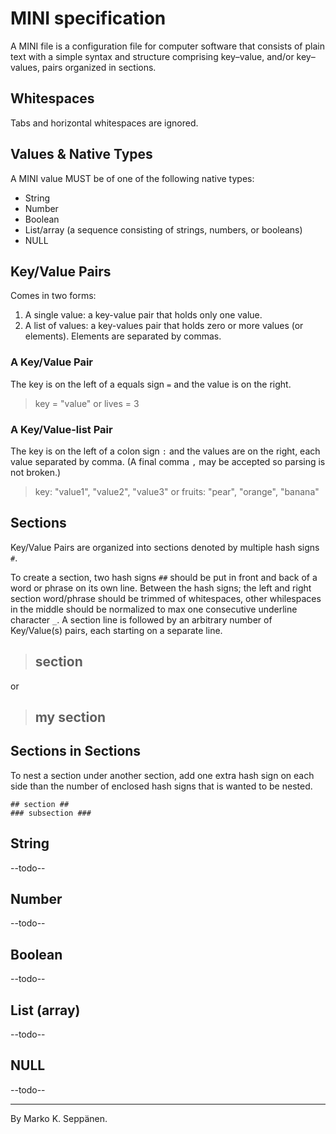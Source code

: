 # MINI specification

A MINI file is a configuration file for computer software that consists of plain text with a simple syntax and structure comprising key–value, and/or key–values, pairs organized in sections.

## Whitespaces

Tabs and horizontal whitespaces are ignored.

## Values & Native Types
A MINI value MUST be of one of the following native types:
- String
- Number
- Boolean
- List/array (a sequence consisting of strings, numbers, or booleans)
- NULL

## Key/Value Pairs
Comes in two forms:
1. A single value: a key-value pair that holds only one value.
2. A list of values: a key-values pair that holds zero or more values (or elements). Elements are separated by commas.

### A Key/Value Pair
The key is on the left of a equals sign `=` and the value is on the right.
> key = "value"
or
> lives = 3

### A Key/Value-list Pair
The key is on the left of a colon sign `:` and the values are on the right, each value separated by comma. (A final comma `,` may be accepted so parsing is not broken.)
> key: "value1", "value2", "value3"
or
> fruits: "pear", "orange", "banana"

## Sections

Key/Value Pairs are organized into sections denoted by multiple hash signs `#`.

To create a section, two hash signs `##` should be put in front and back of a word or phrase on its own line. Between the hash signs; the left and right section word/phrase should be trimmed of whitespaces, other whilespaces in the middle should be normalized to max one consecutive underline character `_`.
A section line is followed by an arbitrary number of Key/Value(s) pairs, each starting on a separate line.

> ## section ##
or
> ## my section ##

## Sections in Sections
To nest a section under another section, add one extra hash sign on each side than the number of enclosed hash signs that is wanted to be nested.
```
## section ##
### subsection ###
```

## String ##
--todo--

## Number ##
--todo--
  
## Boolean ##
--todo--
  
## List (array) ##
--todo--
  
## NULL ##
--todo--

---

By Marko K. Seppänen.

